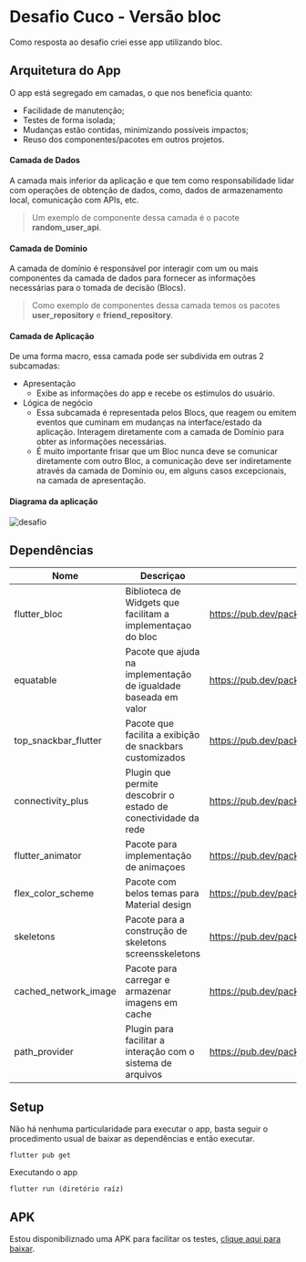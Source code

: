 # Desafio Cuco - Versão bloc

Como resposta ao desafio criei esse app utilizando bloc.

## Arquitetura do App

O app está segregado em camadas, o que nos beneficia quanto:

* Facilidade de manutenção; 
* Testes de forma isolada;
* Mudanças estão contidas, minimizando possíveis impactos;
* Reuso dos componentes/pacotes em outros projetos.

#### Camada de Dados
A camada mais inferior da aplicação e que tem como responsabilidade lidar com operações de obtenção de dados,
como, dados de armazenamento local, comunicação com APIs, etc.

>  Um exemplo de componente dessa camada é o pacote **random_user_api**.

#### Camada de Domínio

A camada de domínio é responsável por interagir com um ou mais componentes da camada de dados para fornecer as informações necessárias para o tomada de decisão (Blocs).  

> Como exemplo de componentes dessa camada temos os pacotes **user_repository** e **friend_repository**.

#### Camada de Aplicação

De uma forma macro, essa camada pode ser subdivida em outras 2 subcamadas:
 * Apresentação
    * Exibe as informações do app e recebe os estimulos do usuário. 
 * Lógica de negócio
    * Essa subcamada é representada pelos Blocs, que reagem ou emitem eventos que cuminam em mudanças na interface/estado da aplicação. Interagem diretamente com a camada de Domínio para obter as informações necessárias.
    * É muito importante frisar que um Bloc nunca deve se comunicar diretamente com outro Bloc, a comunicação deve ser indiretamente através da camada de Domínio ou, em alguns casos excepcionais, na camada de apresentação. 

   

#### Diagrama da aplicação

![desafio](https://user-images.githubusercontent.com/17201784/173256937-70063090-46ff-4504-9d7d-b2c1dbe62cdd.png)


## Dependências

| Nome                 | Descriçao                                                       | Link                                          |
|----------------------|-----------------------------------------------------------------|-----------------------------------------------|
| flutter_bloc         | Biblioteca de Widgets que facilitam a implementaçao do bloc     | https://pub.dev/packages/flutter_bloc         |
| equatable            | Pacote que ajuda na implementação de igualdade baseada em valor | https://pub.dev/packages/equatable            |
| top_snackbar_flutter | Pacote que facilita a exibição de snackbars customizados        | https://pub.dev/packages/top_snackbar_flutter |
| connectivity_plus    | Plugin que permite descobrir o estado de conectividade da rede  | https://pub.dev/packages/connectivity_plus    |
| flutter_animator     | Pacote para implementação de animaçoes                          | https://pub.dev/packages/flutter_animator     |
| flex_color_scheme    | Pacote com belos temas para Material design                     | https://pub.dev/packages/flex_color_scheme    |
| skeletons            | Pacote para a construção de skeletons screensskeletons          | https://pub.dev/packages/skeletons            |
| cached_network_image | Pacote para carregar e armazenar imagens em cache               | https://pub.dev/packages/cached_network_image |
| path_provider        | Plugin para facilitar a interação com o sistema de arquivos      | https://pub.dev/packages/path_provider        |

## Setup

Não há nenhuma particularidade para executar o app, basta seguir o procedimento usual de baixar as dependências e então executar.

```
flutter pub get 
```

Executando o app

```
flutter run (diretório raíz)
```


## APK

Estou disponibiliznado uma APK para facilitar os testes, [clique aqui para baixar](https://drive.google.com/file/d/1nsCNmuzzjNySEPhzxfH8h8vR4x-Y2uTo/view?usp=sharing).


